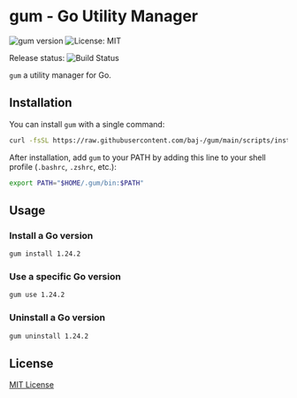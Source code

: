 # gum - Go Utility Manager

![gum version](https://img.shields.io/github/v/release/baj-/gum?label=version&color=77DD77)
![License: MIT](https://img.shields.io/badge/License-MIT-8BC6FC.svg)


Release status: ![Build Status](https://github.com/baj-/gum/actions/workflows/release.yml/badge.svg)

`gum` a utility manager for Go.

## Installation

You can install `gum` with a single command:

```bash
curl -fsSL https://raw.githubusercontent.com/baj-/gum/main/scripts/install.sh | bash
```

After installation, add `gum` to your PATH by adding this line to your shell profile (`.bashrc`, `.zshrc`, etc.):

```bash
export PATH="$HOME/.gum/bin:$PATH"
```

## Usage

### Install a Go version

```bash
gum install 1.24.2
```

### Use a specific Go version

```bash
gum use 1.24.2
```

### Uninstall a Go version

```bash
gum uninstall 1.24.2
```

## License

[MIT License](LICENSE)
